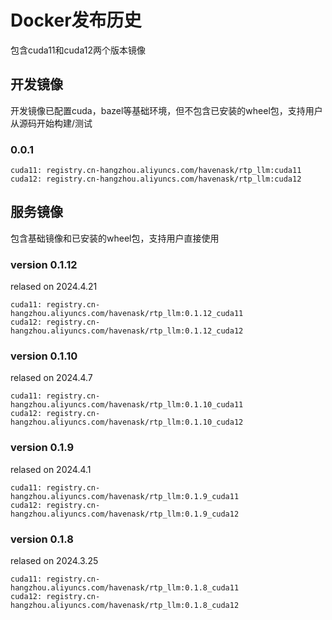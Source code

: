 # Docker发布历史
包含cuda11和cuda12两个版本镜像
## 开发镜像
开发镜像已配置cuda，bazel等基础环境，但不包含已安装的wheel包，支持用户从源码开始构建/测试

###  0.0.1
```
cuda11: registry.cn-hangzhou.aliyuncs.com/havenask/rtp_llm:cuda11
cuda12: registry.cn-hangzhou.aliyuncs.com/havenask/rtp_llm:cuda12
```


## 服务镜像
包含基础镜像和已安装的wheel包，支持用户直接使用
### version 0.1.12
relased on 2024.4.21
```
cuda11: registry.cn-hangzhou.aliyuncs.com/havenask/rtp_llm:0.1.12_cuda11
cuda12: registry.cn-hangzhou.aliyuncs.com/havenask/rtp_llm:0.1.12_cuda12
```

### version 0.1.10
relased on 2024.4.7
```
cuda11: registry.cn-hangzhou.aliyuncs.com/havenask/rtp_llm:0.1.10_cuda11
cuda12: registry.cn-hangzhou.aliyuncs.com/havenask/rtp_llm:0.1.10_cuda12
```

### version 0.1.9
relased on 2024.4.1
```
cuda11: registry.cn-hangzhou.aliyuncs.com/havenask/rtp_llm:0.1.9_cuda11
cuda12: registry.cn-hangzhou.aliyuncs.com/havenask/rtp_llm:0.1.9_cuda12
```

### version 0.1.8
relased on 2024.3.25
```
cuda11: registry.cn-hangzhou.aliyuncs.com/havenask/rtp_llm:0.1.8_cuda11
cuda12: registry.cn-hangzhou.aliyuncs.com/havenask/rtp_llm:0.1.8_cuda12
```